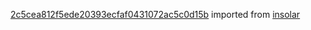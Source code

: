[2c5cea812f5ede20393ecfaf0431072ac5c0d15b](https://github.com/insolar/insolar/commit/2c5cea812f5ede20393ecfaf0431072ac5c0d15b) imported from [insolar](https://github.com/insolar/insolar)
